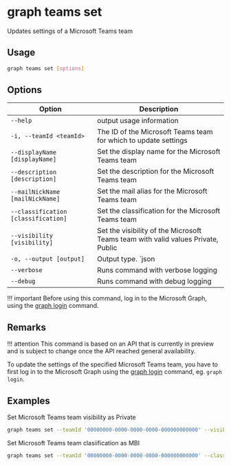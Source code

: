 # graph teams set

Updates settings of a Microsoft Teams team

## Usage

```sh
graph teams set [options]
```

## Options

Option|Description
------|-----------
`--help`|output usage information
`-i, --teamId <teamId>`|The ID of the Microsoft Teams team for which to update settings
`--displayName [displayName]`|Set the display name for the Microsoft Teams team
`--description [description]`|Set the description for the Microsoft Teams team
`--mailNickName [mailNickName]`|Set the mail alias for the Microsoft Teams team
`--classification [classification]`|Set the classification for the Microsoft Teams team 
`--visibility [visibility]`|Set the visibility of the Microsoft Teams team with valid values Private, Public
`-o, --output [output]`|Output type. `json|text`. Default `text`
`--verbose`|Runs command with verbose logging
`--debug`|Runs command with debug logging

!!! important
    Before using this command, log in to the Microsoft Graph, using the [graph login](../login.md) command.

## Remarks

!!! attention
    This command is based on an API that is currently in preview and is subject to change once the API reached general availability.

To update the settings of the specified Microsoft Teams team, you have to first log in to the Microsoft Graph using the [graph login](../login.md) command, eg. `graph login`.

## Examples

Set Microsoft Teams team visibility as Private

```sh
graph teams set --teamId '00000000-0000-0000-0000-000000000000' --visibility Private
```

Set Microsoft Teams team clasiification as MBI

```sh
graph teams set --teamId '00000000-0000-0000-0000-000000000000' --classification MBI
```